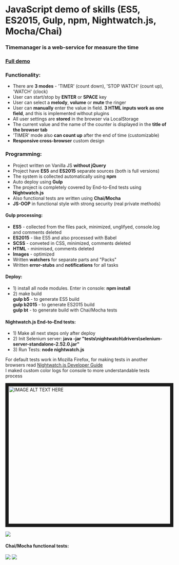 <h1>JavaScript demo of skills (ES5, ES2015, Gulp, npm, Nightwatch.js, Mocha/Chai)</h1>
<h3>Timemanager is a web-service for measure the time</h3>
<h3><a href="http://melomance.net/timemanager/">Full demo</a></h3>
<h3>Functionality:</h3>
<ul>
  <li>There are <strong>3 modes</strong> - 'TIMER' (count down), 'STOP WATCH' (count up), 'WATCH' (clock)</li>
  <li>User can start/stop by <strong>ENTER</strong> or <strong>SPACE</strong> key</li>
  <li>User can select a <strong>melody</strong>, <strong>volume</strong> or <strong>mute</strong> the ringer</li>
  <li>User can <strong>manually</strong> enter the value in field. <strong>3 HTML inputs work as one field</strong>, and this is implemented without plugins</li>
  <li>All user settings are <strong>stored</strong> in the browser via LocalStorage</li>
  <li>The current value and the name of the counter is displayed in the <strong>title of the browser tab</strong></li>
  <li>'TIMER' mode also <strong>can count up</strong> after the end of time (customizable)</li>
  <li><strong>Responsive cross-browser</strong> custom design</li>
</ul>

<h3>Programming:</h3>
<ul>
  <li>Project written on Vanilla JS <strong>without jQuery</strong></li>
  <li>Project have <strong>ES5</strong> and <strong>ES2015</strong> separate sources (both is full versions)</li>
  <li>The system is collected automatically using <strong>npm</strong></li>
  <li>Auto deploy using <strong>Gulp</strong></li>
  <li>The project is completely covered by End-to-End tests using <strong>Nightwatch.js</strong></li>
  <li>Also functional tests are written using <strong>Chai/Mocha</strong></li>
  <li><strong>JS-OOP</strong> in functional style with strong security (real private methods)</li>
</ul>

<h4>Gulp processing:</h4>
<ul>
  <li><strong>ES5</strong> - collected from the files pack, minimized, unglifyed, console.log and comments deleted</li>
  <li><strong>ES2015</strong> - like ES5 and also processed with Babel</li>
  <li><strong>SCSS</strong> - conveted in CSS, minimized, comments deleted</li>
  <li><strong>HTML</strong> - minimised, comments deleted</li>
  <li><strong>Images</strong> - optimized</li>
  <li>Written <strong>watchers</strong> for separate parts and "Packs"</li>
  <li>Written <strong>error-stubs</strong> and <strong>notifications</strong> for all tasks</li>
</ul>

<h4>Deploy:</h4>
<ul>
<li>1) install all node modules. Enter in console:
<strong>npm install</strong></li>
<li>2) make build
<br><strong>gulp b5</strong> - to generate ES5 build
<br><strong>gulp b2015</strong> - to generate ES2015 build
<br><strong>gulp bt</strong> - to generate build with Chai/Mocha tests
</ul>

<h4>Nightwatch.js End-to-End tests:</h4>
<ul>
<li>1) Make all next steps only after deploy</li>
<li>2) Init Selenium server: <strong>java -jar "tests\nightwatch\drivers\selenium-server-standalone-2.52.0.jar"</strong></li>
<li>3) Run Tests: <strong>node nightwatch.js</strong></li>
</ul>
<p>For default tests work in Mozilla Firefox, for making tests in another browsers read <a href='http://nightwatchjs.org/guide'>Nightwatch.js Developer Guide</a>
<br>I maked custom color logs for console to more understandable tests process</p>
<a href="http://www.youtube.com/watch?feature=player_embedded&v=khx1WiCrNDI
" target="_blank"><img src="http://melomance.net/timemanager/for_github/nightwatch_youtube_1.jpg" 
alt="IMAGE ALT TEXT HERE" width="761" height="428" border="10" /></a>
<p><img src='http://melomance.net/timemanager/for_github/nightwatch.jpg'></p>

<h4>Chai/Mocha functional tests:</h4>
<p>
<img src='http://melomance.net/timemanager/for_github/chai_mocha_1.jpg'>
<img src='http://melomance.net/timemanager/for_github/chai_mocha_2.jpg'>
</p>
